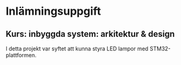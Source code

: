 <h1> Inlämningsuppgift </h1>
<h2> Kurs: inbyggda system: arkitektur & design </h2>

I detta projekt var syftet att kunna styra LED lampor med STM32-plattformen.
